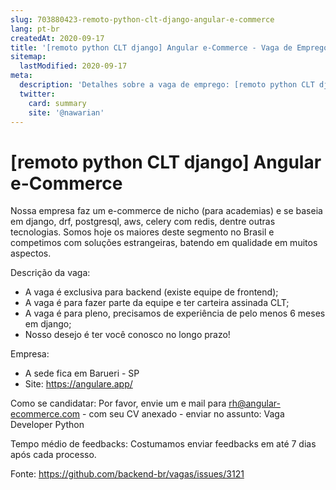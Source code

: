 ```yaml
---
slug: 703880423-remoto-python-clt-django-angular-e-commerce
lang: pt-br
createdAt: 2020-09-17
title: '[remoto python CLT django] Angular e-Commerce - Vaga de Emprego'
sitemap:
  lastModified: 2020-09-17
meta:
  description: 'Detalhes sobre a vaga de emprego: [remoto python CLT django] Angular e-Commerce'
  twitter:
    card: summary
    site: '@nawarian'
---
```


# [remoto python CLT django] Angular e-Commerce

Nossa empresa faz um e-commerce de nicho (para academias) e se baseia em django, drf, postgresql, aws, celery com redis, dentre outras tecnologias. Somos hoje os maiores deste segmento no Brasil e competimos com soluções estrangeiras, batendo em qualidade em muitos aspectos.

Descrição da vaga:
- A vaga é exclusiva para backend (existe equipe de frontend);
- A vaga é para fazer parte da equipe e ter carteira assinada CLT;
- A vaga é para pleno, precisamos de experiência de pelo menos 6 meses em django;
- Nosso desejo é ter você conosco no longo prazo!

Empresa:
- A sede fica em Barueri - SP
- Site: https://angulare.app/

Como se candidatar:
Por favor, envie um e mail para rh@angular-ecommerce.com - com seu CV anexado - enviar no assunto: Vaga Developer Python

Tempo médio de feedbacks:
Costumamos enviar feedbacks em até 7 dias após cada processo.

Fonte: https://github.com/backend-br/vagas/issues/3121